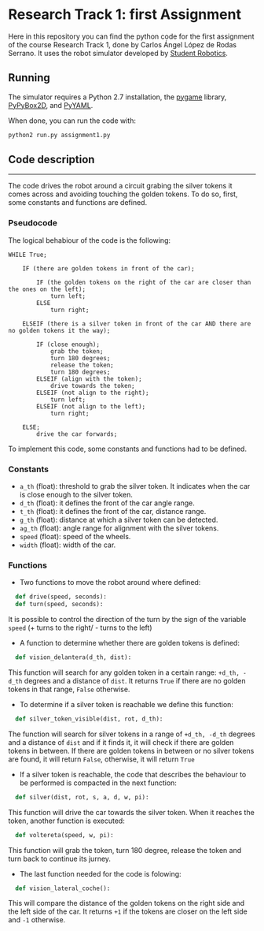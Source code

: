 Research Track 1: first Assignment
================================

Here in this repository you can find the python code for the first assignment of the course Research Track 1,
done by Carlos Ángel López de Rodas Serrano.
It uses the robot simulator developed by [Student Robotics](https://studentrobotics.org).


Running
----------------------

The simulator requires a Python 2.7 installation, the [pygame](http://pygame.org/) library, [PyPyBox2D](https://pypi.python.org/pypi/pypybox2d/2.1-r331), and [PyYAML](https://pypi.python.org/pypi/PyYAML/).

When done, you can run the code with:

```bash
python2 run.py assignment1.py
```

## Code description
-----------------------------

The code drives the robot around a circuit grabing the silver tokens it comes across and avoiding touching the golden tokens.
To do so, first, some constants and functions are defined.

### Pseudocode ###

The logical behabiour of the code is the following:

```
WHILE True;

	IF (there are golden tokens in front of the car);
	
		IF (the golden tokens on the right of the car are closer than the ones on the left);
			turn left;
		ELSE 
			turn right;
			
	ELSEIF (there is a silver token in front of the car AND there are no golden tokens it the way);
	
		IF (close enough);
			grab the token;
			turn 180 degrees;
			release the token;
			turn 180 degrees;
		ELSEIF (align with the token);
			drive towards the token;
		ELSEIF (not align to the right);
			turn left;
		ELSEIF (not align to the left);
			turn right;
			
	ELSE;
		drive the car forwards;
```

To implement this code, some constants and functions had to be defined.

### Constants ###

* `a_th` (float): threshold to grab the silver token. It indicates when the car is close enough to the silver token.
* `d_th` (float): it defines the front of the car angle range.
* `t_th` (float): it defines the front of the car, distance range.
* `g_th` (float): distance at which a silver token can be detected.
* `ag_th` (float): angle range for alignment with the silver tokens.
* `speed` (float): speed of the wheels.
* `width` (float): width of the car.

### Functions ###

* Two functions to move the robot around where defined:

```python
  def drive(speed, seconds):
  def turn(speed, seconds):
```
  It is possible to control the direction of the turn by the sign of the variable ``speed`` (+ turns to the right/ - turns to the left)

* A function to determine whether there are golden tokens is defined:

```python
  def vision_delantera(d_th, dist):
```

  This function will search for any golden token in a certain range: ``+d_th, -d_th`` degrees and a distance of ``dist``.
  It returns ``True`` if there are no golden tokens in that range, ``False`` otherwise.

* To determine if a silver token is reachable we define this function:

```python
  def silver_token_visible(dist, rot, d_th):
```

  The function will search for silver tokens in a range of ``+d_th, -d_th`` degrees and a distance of ``dist`` and if it finds it, it will check if there are golden tokens in between.
  If there are golden tokens in between or no silver tokens are found, it will return ``False``, otherwise, it will return ``True``

* If a silver token is reachable, the code that describes the behaviour to be performed is compacted in the next function:

```python
  def silver(dist, rot, s, a, d, w, pi):
```

  This function will drive the car towards the silver token. When it reaches the token, another function is executed:
  
```python
  def voltereta(speed, w, pi):
```

  This function will grab the token, turn 180 degree, release the token and turn back to continue its jurney.
  
* The last function needed for the code is folowing:

```python
  def vision_lateral_coche():
```

  This will compare the distance of the golden tokens on the right side and the left side of the car. 
  It returns ``+1`` if the tokens are closer on the left side and ``-1`` otherwise.

